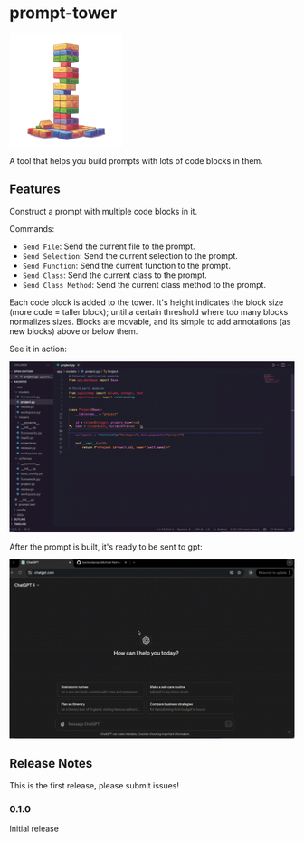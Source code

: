 # prompt-tower

<img src="https://github.com/backnotprop/prompt-tower/blob/main/image.png?raw=true" alt="Prompt Tower" width="200"/>

A tool that helps you build prompts with lots of code blocks in them.

## Features

Construct a prompt with multiple code blocks in it.

Commands:

- `Send File`: Send the current file to the prompt.
- `Send Selection`: Send the current selection to the prompt.
- `Send Function`: Send the current function to the prompt.
- `Send Class`: Send the current class to the prompt.
- `Send Class Method`: Send the current class method to the prompt.

Each code block is added to the tower. It's height indicates the block size (more code = taller block); until a certain threshold where too many blocks normalizes sizes. Blocks are movable, and its simple to add annotations (as new blocks) above or below them.

See it in action:

![Demo](https://github.com/backnotprop/prompt-tower/blob/main/vscode.gif?raw=true)

After the prompt is built, it's ready to be sent to gpt:

![GPT](https://github.com/backnotprop/prompt-tower/blob/main/gpt.gif?raw=true)

## Release Notes

This is the first release, please submit issues!

### 0.1.0

Initial release
